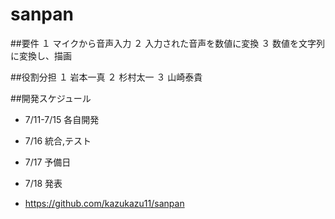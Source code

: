 # sanpan

##要件
１ マイクから音声入力
２ 入力された音声を数値に変換
３ 数値を文字列に変換し、描画

##役割分担
１ 岩本一真
２ 杉村太一
３ 山崎泰貴

##開発スケジュール
* 7/11-7/15  各自開発
* 7/16  統合,テスト
* 7/17  予備日
* 7/18  発表

* https://github.com/kazukazu11/sanpan